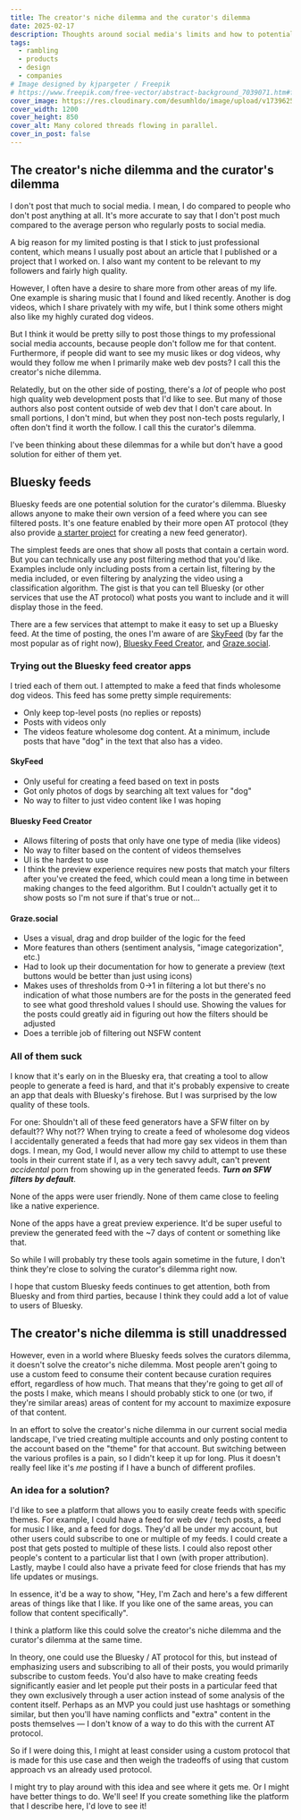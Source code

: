```yaml
---
title: The creator's niche dilemma and the curator's dilemma
date: 2025-02-17
description: Thoughts around social media's limits and how to potentially address them.
tags:
  - rambling
  - products
  - design
  - companies
# Image designed by kjpargeter / Freepik
# https://www.freepik.com/free-vector/abstract-background_7039071.htm#fromView=search&page=1&position=1&uuid=d20270d0-1fe1-433c-9a12-6b83abbb729d&query=colored+lines
cover_image: https://res.cloudinary.com/desumhldo/image/upload/v1739625905/threads_mnsjma.jpg
cover_width: 1200
cover_height: 850
cover_alt: Many colored threads flowing in parallel.
cover_in_post: false
---
```


## The creator's niche dilemma and the curator's dilemma

I don't post that much to social media. I mean, I do compared to people who don't post anything at all. It's more accurate to say that I don't post much compared to the average person who regularly posts to social media.

A big reason for my limited posting is that I stick to just professional content, which means I usually post about an article that I published or a project that I worked on. I also want my content to be relevant to my followers and fairly high quality.

However, I often have a desire to share more from other areas of my life. One example is sharing music that I found and liked recently. Another is dog videos, which I share privately with my wife, but I think some others might also like my highly curated dog videos.

But I think it would be pretty silly to post those things to my professional social media accounts, because people don't follow me for that content. Furthermore, if people did want to see my music likes or dog videos, why would they follow me when I primarily make web dev posts? I call this the creator's niche dilemma.

Relatedly, but on the other side of posting, there's a _lot_ of people who post high quality web development posts that I'd like to see. But many of those authors also post content outside of web dev that I don't care about. In small portions, I don't mind, but when they post non-tech posts regularly, I often don't find it worth the follow. I call this the curator's dilemma.

I've been thinking about these dilemmas for a while but don't have a good solution for either of them yet.

<span class="excerpt_marker"></span>

## Bluesky feeds

Bluesky feeds are one potential solution for the curator's dilemma. Bluesky allows anyone to make their own version of a feed where you can see filtered posts. It's one feature enabled by their more open AT protocol (they also provide [a starter project](https://github.com/bluesky-social/feed-generator) for creating a new feed generator).

The simplest feeds are ones that show all posts that contain a certain word. But you can technically use any post filtering method that you'd like. Examples include only including posts from a certain list, filtering by the media included, or even filtering by analyzing the video using a classification algorithm. The gist is that you can tell Bluesky (or other services that use the AT protocol) what posts you want to include and it will display those in the feed.

There are a few services that attempt to make it easy to set up a Bluesky feed. At the time of posting, the ones I'm aware of are [SkyFeed](https://skyfeed.app/) (by far the most popular as of right now), [Bluesky Feed Creator](https://blueskyfeedcreator.com/), and [Graze.social](https://www.graze.social/).

### Trying out the Bluesky feed creator apps

I tried each of them out. I attempted to make a feed that finds wholesome dog videos. This feed has some pretty simple requirements:

- Only keep top-level posts (no replies or reposts)
- Posts with videos only
- The videos feature wholesome dog content. At a minimum, include posts that have "dog" in the text that also has a video.

#### SkyFeed

- Only useful for creating a feed based on text in posts
- Got only photos of dogs by searching alt text values for "dog"
- No way to filter to just video content like I was hoping

#### Bluesky Feed Creator

- Allows filtering of posts that only have one type of media (like videos)
- No way to filter based on the content of videos themselves
- UI is the hardest to use
- I think the preview experience requires new posts that match your filters after you've created the feed, which could mean a long time in between making changes to the feed algorithm. But I couldn't actually get it to show posts so I'm not sure if that's true or not...

#### Graze.social

- Uses a visual, drag and drop builder of the logic for the feed
- More features than others (sentiment analysis, "image categorization", etc.)
- Had to look up their documentation for how to generate a preview (text buttons would be better than just using icons)
- Makes uses of thresholds from 0->1 in filtering a lot but there's no indication of what those numbers are for the posts in the generated feed to see what good threshold values I should use. Showing the values for the posts could greatly aid in figuring out how the filters should be adjusted
- Does a terrible job of filtering out NSFW content

### All of them suck

I know that it's early on in the Bluesky era, that creating a tool to allow people to generate a feed is hard, and that it's probably expensive to create an app that deals with Bluesky's firehose. But I was surprised by the low quality of these tools.

For one: Shouldn't all of these feed generators have a SFW filter on by default?? Why not?? When trying to create a feed of wholesome dog videos I accidentally generated a feeds that had more gay sex videos in them than dogs. I mean, my God, I would never allow my child to attempt to use these tools in their current state if I, as a very tech savvy adult, can't prevent _accidental_ porn from showing up in the generated feeds. **_Turn on SFW filters by default_**.

None of the apps were user friendly. None of them came close to feeling like a native experience.

None of the apps have a great preview experience. It'd be super useful to preview the generated feed with the ~7 days of content or something like that.

So while I will probably try these tools again sometime in the future, I don't think they're close to solving the curator's dilemma right now.

I hope that custom Bluesky feeds continues to get attention, both from Bluesky and from third parties, because I think they could add a lot of value to users of Bluesky.

## The creator's niche dilemma is still unaddressed

However, even in a world where Bluesky feeds solves the curators dilemma, it doesn't solve the creator's niche dilemma. Most people aren't going to use a custom feed to consume their content because curation requires effort, regardless of how much. That means that they're going to get _all_ of the posts I make, which means I should probably stick to one (or two, if they're similar areas) areas of content for my account to maximize exposure of that content.

In an effort to solve the creator's niche dilemma in our current social media landscape, I've tried creating multiple accounts and only posting content to the account based on the "theme" for that account. But switching between the various profiles is a pain, so I didn't keep it up for long. Plus it doesn't really feel like it's _me_ posting if I have a bunch of different profiles.

### An idea for a solution?

I'd like to see a platform that allows you to easily create feeds with specific themes. For example, I could have a feed for web dev / tech posts, a feed for music I like, and a feed for dogs. They'd all be under my account, but other users could subscribe to one or multiple of my feeds. I could create a post that gets posted to multiple of these lists. I could also repost other people's content to a particular list that I own (with proper attribution). Lastly, maybe I could also have a private feed for close friends that has my life updates or musings.

In essence, it'd be a way to show, "Hey, I'm Zach and here's a few different areas of things like that I like. If you like one of the same areas, you can follow that content specifically".

I think a platform like this could solve the creator's niche dilemma and the curator's dilemma at the same time.

In theory, one could use the Bluesky / AT protocol for this, but instead of emphasizing users and subscribing to all of their posts, you would primarily subscribe to custom feeds. You'd also have to make creating feeds significantly easier and let people put their posts in a particular feed that they own exclusively through a user action instead of some analysis of the content itself. Perhaps as an MVP you could just use hashtags or something similar, but then you'll have naming conflicts and "extra" content in the posts themselves — I don't know of a way to do this with the current AT protocol.

So if I were doing this, I might at least consider using a custom protocol that is made for this use case and then weigh the tradeoffs of using that custom approach vs an already used protocol.

I might try to play around with this idea and see where it gets me. Or I might have better things to do. We'll see! If you create something like the platform that I describe here, I'd love to see it!
